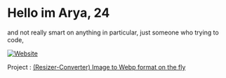 # Hello im Arya, 24
and not really smart on anything in particular, just someone who trying to code,

[![Website](https://img.shields.io/badge/LinkedIn-0077B5?style=for-the-badge&logo=linkedin&logoColor=white)](https://www.linkedin.com/in/arya-rangga-kusuma)

Project :
[(Resizer-Converter) Image to Webp format on the fly](https://the-great-ark1109-site.netlify.app/ "Heading link")
